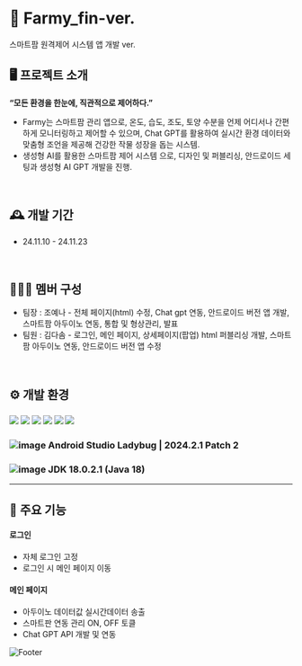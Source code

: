 # 🌱 Farmy_fin-ver.
스마트팜 원격제어 시스템 앱 개발 ver.

## 🖥️ 프로젝트 소개
**“모든 환경을 한눈에, 직관적으로 제어하다.”**
- Farmy는 스마트팜 관리 앱으로, 온도, 습도, 조도, 토양 수분을 언제 어디서나 간편하게 모니터링하고 제어할 수 있으며, Chat GPT를 활용하여 실시간 환경 데이터와 맞춤형 조언을 제공해 건강한 작물 성장을 돕는 시스템.
- 생성형 AI를 활용한 스마트팜 제어 시스템 으로, 디자인 및 퍼블리싱, 안드로이드 세팅과 생성형 AI GPT 개발을 진행. 
<br>

## 🕰️ 개발 기간
- 24.11.10 - 24.11.23
<br>

## 🧑‍🤝‍🧑 멤버 구성
- 팀장 : 조예나 - 전체 페이지(html) 수정, Chat gpt 연동, 안드로이드 버전 앱 개발, 스마트팜 아두이노 연동, 통합 및 형상관리, 발표
- 팀원 : 김다솜 - 로그인, 메인 페이지, 상세페이지(팝업) html 퍼블리싱 개발, 스마트팜 아두이노 연동, 안드로이드 버전 앱 수정
<br>

## ⚙️ 개발 환경
### <img src="https://img.shields.io/badge/HTML5-E34F26?style=flat-square&logo=html5&logoColor=white"/> <img src="https://img.shields.io/badge/CSS3-1572B6?style=flat-square&logo=css3&logoColor=white"/> <img src="https://img.shields.io/badge/JavaScript-F7DF1E?style=flat-square&logo=JavaScript&logoColor=white"/> <img src="https://img.shields.io/badge/Arduino-00878F?style=flat-square&logo=Arduino&logoColor=white"/> <img src="https://img.shields.io/badge/Android Studio-3DDC84?style=flat-square&logo=Android Studio&logoColor=white"/> <img src="https://img.shields.io/badge/Java-C00000?style=flat-square&logo=Java&logoColor=white"/>

### ![image](https://img.icons8.com/?size=30&id=04OFrkjznvcd&format=png&color=000000) Android Studio Ladybug | 2024.2.1 Patch 2
### ![image](https://img.icons8.com/?size=30&id=13679&format=png&color=000000) JDK 18.0.2.1 (Java 18)

---
## 📌 주요 기능
#### 로그인
- 자체 로그인 고정
- 로그인 시 메인 페이지 이동
#### 메인 페이지
- 아두이노 데이터값 실시간데이터 송출
- 스마트판 연동 관리 ON, OFF 토클
- Chat GPT API 개발 및 연동

![Footer](https://capsule-render.vercel.app/api?type=waving&color=auto&height=200&section=footer)
